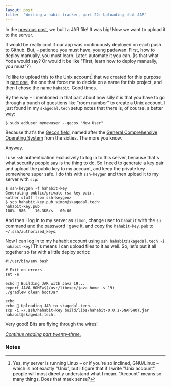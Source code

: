```yaml
---
layout: post
title:  "Writing a habit tracker, part 22: Uploading that JAR"
---
```

In the [previous post](/posts/2023-01-21-habit-tracker-building-a-jar), we built a JAR file! It was big! Now we want to upload it to the server. 

It would be really cool if our app was continuously deployed on each push to Github. But,
 – patience you must have, young padawan. First, how to deploy manually, you must learn. Later, automate it you can. (Is that what Yoda would say? Or would it be like "First, learn how to deploy manually, you must"?)

I'd like to upload this to the Unix account[^1] that we created for this purpose in [part one](/posts/2023-01-01-writing-a-habit-tracker), the one that force me to decide on a name for this project, and then I chose the name `hahabit`. Good times. 

By the way – I mentioned in that part about how silly it is that you have to go through a bunch of questions like "room number" to create a Unix account. I just found in my `skagedal.tech` setup notes that there is, of course, a better way:

```shell
$ sudo adduser mynewuser --gecos "New User"
```

Because that's the [Gecos field](https://en.wikipedia.org/wiki/Gecos_field), named after the [General Comprehensive Operating System](https://en.wikipedia.org/wiki/General_Comprehensive_Operating_System) from the sixties. The more you know.  

Anyway.

I use `ssh` authentication exclusively to log in to this server, because that's what security people say is the thing to do. So I need to generate a key pair and upload the public key to my account, and keep the private key somewhere super safe. I do this with `ssh-keygen` and then upload it to my server with `scp`:

```shell
$ ssh-keygen -f hahabit-key
Generating public/private rsa key pair.
<other stuff from ssh-keygen>
$ scp hahabit-key.pub simon@skagedal.tech:
hahabit-key.pub                                                                  100%  586    16.3KB/s   00:00 
```

And then I log in to my server as `simon`, change user to `hahabit` with the `su` command and the password I gave it, and copy the `hahabit-key.pub` to `~/.ssh/authorized_keys`. 

Now I can log in to my hahabit account using `ssh hahabit@skagedal.tech -i hahabit-key`! This means I can upload files to it as well. So, let's put it all together so far with a little deploy script:

```shell
#!/usr/bin/env bash

# Exit on errors
set -e

echo 👋 Building JAR with Java 19...
export JAVA_HOME=$(/usr/libexec/java_home -v 19)
./gradlew clean bootJar

echo
echo 👋 Uploading JAR to skagedal.tech...
scp -i ~/.ssh/hahabit-key build/libs/hahabit-0.0.1-SNAPSHOT.jar hahabit@skagedal.tech:
```

Very good! Bits are flying through the wires! 

_[Continue reading part twenty-three.](/posts/2023-01-23-habit-tracker-running-it-on-the-server)_


### Notes

[^1]: Yes, my server is running Linux – or if you're so inclined, GNU/Linux – which is not exactly "Unix", but I figure that if I write "Unix account", people will most directly understand what I mean. "Account" means so many things. Does that maek sense? 